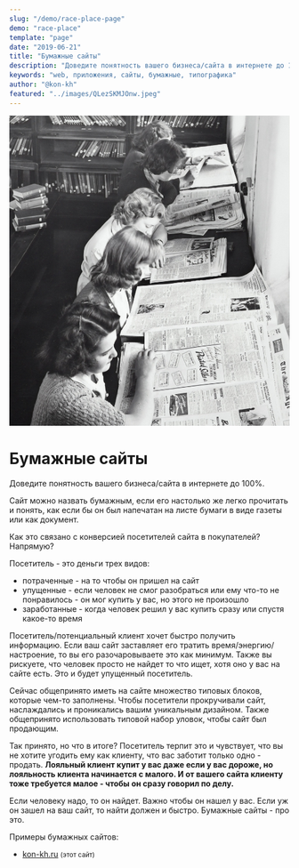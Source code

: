 ```yaml
---
slug: "/demo/race-place-page"
demo: "race-place"
template: "page"
date: "2019-06-21"
title: "Бумажные сайты"
description: "Доведите понятность вашего бизнеса/сайта в интернете до 100%."
keywords: "web, приложения, сайты, бумажные, типографика"
author: "@kon-kh"
featured: "../images/QLezSKMJOnw.jpeg"
---
```


![Мы знаем не более/менее того, что смогли прочитать](../../images/QLezSKMJOnw.jpeg)

# Бумажные сайты
Доведите понятность вашего бизнеса/сайта в интернете до 100%.

Сайт можно назвать бумажным, если его настолько же легко прочитать и понять, как если бы он был напечатан на листе бумаги в виде газеты или как документ.

Как это связано с конверсией посетителей сайта в покупателей? Напрямую?

Посетитель - это деньги трех видов:
- потраченные - на то чтобы он пришел на сайт
- упущенные - если человек не смог разобраться или ему что-то не понравилось - он мог купить у вас, но этого не произошло
- заработанные - когда человек решил у вас купить сразу или спустя какое-то время

Посетитель/потенциальный клиент хочет быстро получить информацию.
Если ваш сайт заставляет его тратить время/энергию/настроение,
то вы его разочаровываете это как минимум.
Также вы рискуете, что человек просто не найдет то что ищет, хотя оно у вас на сайте есть.
Это и будет упущенный посетитель.

Сейчас общепринято иметь на сайте множество типовых блоков, которые чем-то заполнены.
Чтобы посетители прокручивали сайт, наслаждались и проникались вашим уникальным дизайном.
Также общепринято использовать типовой набор уловок, чтобы сайт был продающим.

Так принято, но что в итоге?
Посетитель терпит это и чувствует, что вы не хотите угодить ему как клиенту, что вас заботит только одно - продать.
**Лояльный клиент купит у вас даже если у вас дороже, но лояльность клиента начинается с малого.
И от вашего сайта клиенту тоже требуется малое - чтобы он сразу говорил по делу.**

Если человеку надо, то он найдет. Важно чтобы он нашел у вас. Если уж он зашел на ваш сайт, то найти должен и быстро.
Бумажные сайты - про это.

Примеры бумажных сайтов:
- <a target="_blank" href="https://kon-kh.ru">kon-kh.ru</a> <small>(этот сайт)</small>
